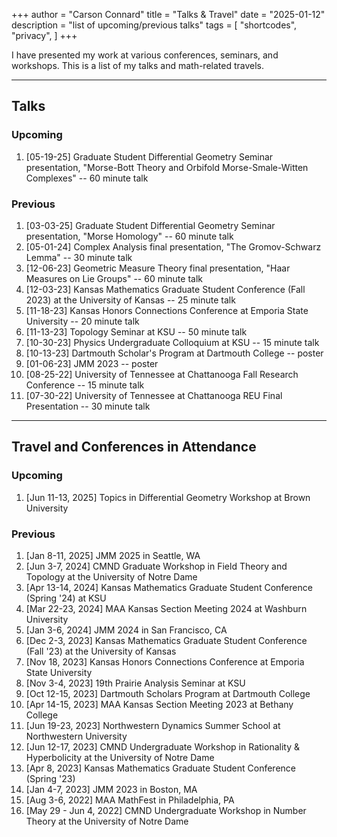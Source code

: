 +++
author = "Carson Connard"
title = "Talks & Travel"
date = "2025-01-12"
description = "list of upcoming/previous talks"
tags = [
    "shortcodes",
    "privacy",
]
+++

I have presented my work at various conferences, seminars, and workshops. This is a list of my talks and math-related travels.
<!--more-->
---
## Talks

### Upcoming
 
 1. [05-19-25] Graduate Student Differential Geometry Seminar presentation, "Morse-Bott Theory and Orbifold Morse-Smale-Witten Complexes" -- 60 minute talk

### Previous

1. [03-03-25] Graduate Student Differential Geometry Seminar presentation, "Morse Homology" -- 60 minute talk
2. [05-01-24] Complex Analysis final presentation, "The Gromov-Schwarz Lemma" -- 30 minute talk
3. [12-06-23] Geometric Measure Theory final presentation, "Haar Measures on Lie Groups" -- 60 minute talk
4. [12-03-23] Kansas Mathematics Graduate Student Conference (Fall 2023) at the University of Kansas -- 25 minute talk
5. [11-18-23] Kansas Honors Connections Conference at Emporia State University -- 20 minute talk
6. [11-13-23] Topology Seminar at KSU -- 50 minute talk
7. [10-30-23] Physics Undergraduate Colloquium at KSU -- 15 minute talk
8. [10-13-23] Dartmouth Scholar's Program at Dartmouth College -- poster
9. [01-06-23] JMM 2023 -- poster
10. [08-25-22] University of Tennessee at Chattanooga Fall Research Conference -- 15 minute talk
11. [07-30-22] University of Tennessee at Chattanooga REU Final Presentation -- 30 minute talk

---

## Travel and Conferences in Attendance

### Upcoming

1. [Jun 11-13, 2025] Topics in Differential Geometry Workshop at Brown University

### Previous

1. [Jan 8-11, 2025] JMM 2025 in Seattle, WA
2. [Jun 3-7, 2024] CMND Graduate Workshop in Field Theory and Topology at the University of Notre Dame
3. [Apr 13-14, 2024] Kansas Mathematics Graduate Student Conference (Spring '24) at KSU
4. [Mar 22-23, 2024] MAA Kansas Section Meeting 2024 at Washburn University
5. [Jan 3-6, 2024] JMM 2024 in San Francisco, CA
6. [Dec 2-3, 2023] Kansas Mathematics Graduate Student Conference (Fall '23) at the University of Kansas
7. [Nov 18, 2023] Kansas Honors Connections Conference at Emporia State University
8. [Nov 3-4, 2023] 19th Prairie Analysis Seminar at KSU
9. [Oct 12-15, 2023] Dartmouth Scholars Program at Dartmouth College
10. [Apr 14-15, 2023] MAA Kansas Section Meeting 2023 at Bethany College
11. [Jun 19-23, 2023] Northwestern Dynamics Summer School at Northwestern University
12. [Jun 12-17, 2023] CMND Undergraduate Workshop in Rationality & Hyperbolicity at the University of Notre Dame
13. [Apr 8, 2023] Kansas Mathematics Graduate Student Conference (Spring '23)
14. [Jan 4-7, 2023] JMM 2023 in Boston, MA
15. [Aug 3-6, 2022] MAA MathFest in Philadelphia, PA
16. [May 29 - Jun 4, 2022] CMND Undergraduate Workshop in Number Theory at the University of Notre Dame